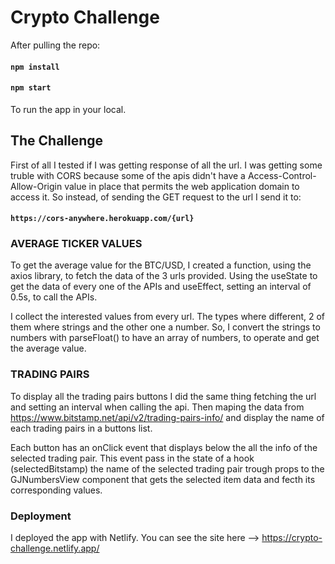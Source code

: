 # Crypto Challenge

After pulling the repo:

#### `npm install`
#### `npm start`

To run the app in your local.

## The Challenge

First of all I tested if I was getting response of all the url. I was getting some truble with CORS because some of the apis didn't have a Access-Control-Allow-Origin value in place that permits the web application domain to access it. So instead, of sending the GET request to the url I send it to:

#### `https://cors-anywhere.herokuapp.com/{url}` 

### AVERAGE TICKER VALUES

To get the average value for the BTC/USD, I created a function, using the axios library, to fetch the data of the 3 urls provided. Using the useState to get the data of every one of the APIs and useEffect, setting an interval of 0.5s, to call the APIs.

I collect the interested values from every url. The types where different, 2 of them where strings and the other one a number. So, I convert the strings to numbers with parseFloat() to have an array of numbers, to operate and get the average value. 

### TRADING PAIRS

To display all the trading pairs buttons I did the same thing fetching the url and setting an interval when calling the api. Then maping the data from https://www.bitstamp.net/api/v2/trading-pairs-info/ and display the name of each trading pairs in a buttons list.

Each button has an onClick event that displays below the all the info of the selected trading pair. This event pass in the state of a hook (selectedBitstamp) the name of the selected trading pair trough props to the GJNumbersView component that gets the selected item data and fecth its corresponding values.


### Deployment

I deployed the app with Netlify. You can see the site here --> https://crypto-challenge.netlify.app/
